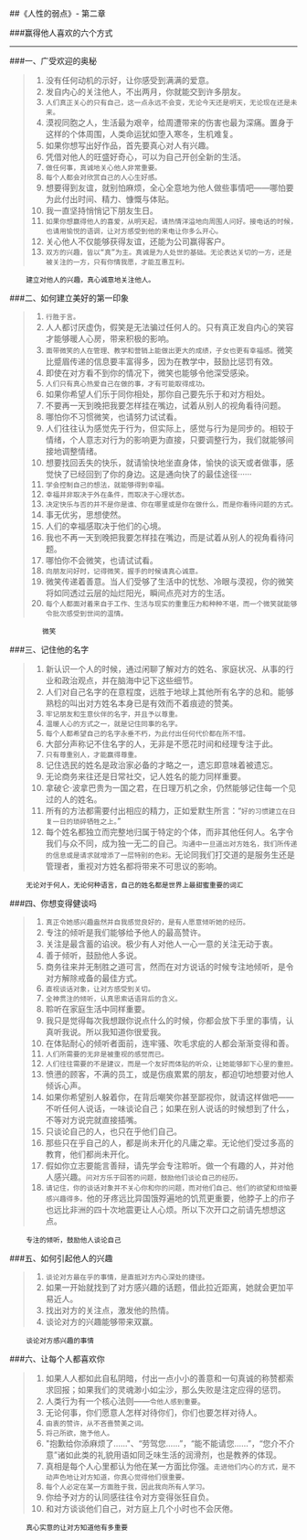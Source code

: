 ##《人性的弱点》- 第二章



###赢得他人喜欢的六个方式

----------------

###一、广受欢迎的奥秘

>1.  没有任何动机的示好，让你感受到满满的爱意。
>2.  发自内心的关注他人，不出两月，你就能交到许多朋友。
>3. `人们真正关心的只有自己，这一点永远不会变，无论今天还是明天，无论现在还是未来。`
>4. 漠视同胞之人，生活最为艰辛，给周遭带来的伤害也最为深痛。置身于这样的个体周围，人类命运犹如堕入寒冬，生机难复。
>5. 如果你想写出好作品，首先要真心对人有兴趣。
>6. 凭借对他人的旺盛好奇心，可以为自己开创全新的生活。
>7. `做任何事，真诚地关心他人非常重要。`
>8. `每个人都会对欣赏自己的人心生好感。`
>9. 想要得到友谊，就别怕麻烦，全心全意地为他人做些事情吧——哪怕要为此付出时间、精力、慷慨与体贴。
>10. 我一直坚持悄悄记下朋友生日。
>11. `如果你想赢得他人的喜爱，从明天起，请热情洋溢地向周围人问好。接电话的时候，也请用愉悦的语调，让对方感受到他的来电让你多么开心。`
>12. 关心他人不仅能够获得友谊，还能为公司赢得客户。
>13. `双方的兴趣，皆以“真”为主。真诚是为人处世的基础。无论表达关切的一方，还是被关注的一方，只有你情我愿，才能互惠互利。`

		建立对他人的兴趣，真心诚意地关注他人。

###二、如何建立美好的第一印象

>1. `行胜于言。`
>2. 人人都讨厌虚伪，假笑是无法骗过任何人的。只有真正发自内心的笑容才能够暖人心房，带来积极的影响。
>3. `面带微笑的人在管理、教学和营销上能做出更大的成绩，子女也更有幸福感。`微笑比蹙眉传递的信息要丰富得多，因为在教学中，鼓励比惩罚有效。
>4. 即使在对方看不到你的情况下，微笑也能够令他深受感染。
>5. `人们只有真心热爱自己在做的事，才有可能取得成功。`
>6. 如果你希望人们乐于同你相处，那你自己要先乐于和对方相处。
>7. 不要再一天到晚把我要怎样挂在嘴边，试着从别人的视角看待问题。
>8. 哪怕你不习惯微笑，也请努力试试看。
>9. 人们往往认为感觉先于行为，但实际上，感觉与行为是同步的。相较于情绪，个人意志对行为的影响更为直接，只要调整行为，我们就能够间接地调整情绪。
>10. 想要找回丢失的快乐，就请愉快地坐直身体，愉快的谈天或者做事，感觉快了已经回到了你的身边。这是通向快了的最佳途径······
>11. `学会控制自己的想法，就能够得到幸福。`
>12. `幸福并非取决于外在条件，而取决于心理状态。`
>13. `决定快乐与否的并不是你是谁、你在哪里或是你在做什么，而是你看待问题的方式。`
>14. 事无优劣，思想使然。
>15. 人们的幸福感取决于他们的心境。
>16. 我也不再一天到晚把我要怎样挂在嘴边，而是试着从别人的视角看待问题。
>17. 哪怕你不会微笑，也请试试看。
>18. `向朋友问好时，记得微笑，握手的时候请真心诚意。`
>19. 微笑传递着善意。当人们受够了生活中的忧愁、冷眼与漠视，你的微笑将如同透过云层的灿烂阳光，瞬间点亮对方的生活。
>20. `每个人都面对着来自于工作、生活与现实的重重压力和种种不堪，而一个微笑就能够令批次感受到世间的温情。`

			微笑

###三、记住他的名字

>1. 新认识一个人的时候，通过闲聊了解对方的姓名、家庭状况、从事的行业和政治观点，并在脑海中记下这些细节。
>2. 人们对自己名字的在意程度，远胜于地球上其他所有名字的总和。能够熟稔的叫出对方姓名本身已是有效而不着痕迹的赞美。
>3. `牢记朋友和生意伙伴的名字，并且予以尊重。`
>4. `温暖人心的方式之一，就是记住同事的名字。`
>5. `每个人都希望自己的名字永垂不朽，为此付出任何代价都在所不惜。`
>6. 大部分声称记不住名字的人，无非是不愿花时间和经理专注于此。
>7. `只有尊重别人，才能赢得尊重。`
>8. 记住选民的姓名是政治家必备的才略之一，遗忘即意味着被遗忘。
>9. 无论商务来往还是日常社交，记人姓名的能力同样重要。
>10. 拿破仑·波拿巴贵为一国之君，在日理万机之余，仍然能够记住每一个见过的人的姓名。
>11. 所有的方法都需要付出相应的精力，正如爱默生所言：“`好的习惯建立在日复一日的琐碎牺牲之上。`”
>12. 每个姓名都独立而完整地归属于特定的个体，而非其他任何人。名字令我们与众不同，成为独一无二的自己。`沟通中一旦道出对方姓名，我们所传递的信息或是请求就增添了一层特别的色彩。`无论同我们打交道的是服务生还是管理者，重视对方姓名都将带来不可思议的影响。

        无论对于何人，无论何种语言，自己的姓名都是世界上最甜蜜重要的词汇
        
###四、你想变得健谈吗

>1. `真正令她感兴趣盎然并自我感觉良好的，是有人愿意倾听她的经历。`
>2. 专注的倾听是我们能够给予他人的最高赞许。
>3. 关注是最含蓄的谄谀。极少有人对他人一心一意的关注无动于衷。
>4. 善于倾听，鼓励他人多说。
>5. 商务往来并无制胜之道可言，然而在对方说话的时候专注地倾听，是令对方解除戒备的最佳方式。
>6. `直视谈话对象，让对方感受到关切。`
>7. `全神贯注的倾听，认真思索话语背后的含义。`
>8. 聆听在家庭生活中同样重要。
>9. 我只是觉得每次我想跟你说点什么的时候，你都会放下手里的事情，认真听我说。所以我知道你很爱我。
>10. 在体贴耐心的倾听者面前，连牢骚、吹毛求疵的人都会渐渐变得和善。
>11. `人们所需要的无非是被重视的感觉而已。`
>12. `人们往往需要的不是建议，而是一个友好而体贴的听众，让她能够卸下心里的重担。`
>13. 愤懑的顾客，不满的员工，或是伤痕累累的朋友，都迫切地想要对他人倾诉心声。
>14. 如果你希望别人躲着你，在背后嘲笑你甚至鄙视你，就请这样做吧——不听任何人说话，一味谈论自己；如果在别人说话的时候想到了什么，不等对方说完就直接插嘴。
>15. 只谈论自己的人，也只在乎他们自己。
>16. 那些只在乎自己的人，都是尚未开化的凡庸之辈。无论他们受过多高的教育，他们都尚未开化。
>17. 假如你立志要能言善辩，请先学会专注聆听。做一个有趣的人，并对他人感兴趣。`问对方乐于回答的问题，鼓励他们谈论自己的经历。`
>18. `请记住，你的谈话对象并不关心你和你的问题，而对他们自己、他们的欲望和烦恼要感兴趣得多。`他的牙疼远比异国饿殍遍地的饥荒更重要，他脖子上的疖子也远比非洲的四十次地震更让人心烦。所以下次开口之前请先想想这点。

        专注的倾听，鼓励他人谈论自己

###五、如何引起他人的兴趣

>1. `谈论对方最在乎的事情，是直抵对方内心深处的捷径。`
>2. 如果一开始就找到了对方感兴趣的话题，借此拉近距离，她就会更加平易近人。
>3. 找出对方的关注点，激发他的热情。
>4. 谈论对方的兴趣能够带来双赢。


        谈论对方感兴趣的事情
        
        
###六、让每个人都喜欢你

>1. 如果人人都如此自私阴暗，付出一点小小的善意和一句真诚的称赞都索求回报；如果我们的灵魂渺小如尘沙，那么失败是注定应得的惩罚。
>2. 人类行为有一个核心法则——`令他人感到重要`。
>3. 无论何事，你们愿意人怎样对待你们，你们也要怎样对待人。
>4. `由衷的赞许，从不吝啬赞美之词。`
>5. `将己所欲，施予他人。`
>6. "抱歉给你添麻烦了……"、“劳驾您……”，“能不能请您……”，“您介不介意”诸如此类的礼貌用语如同乏味生活的润滑剂，也是教养的体现。
>7. 真相是每个人心里都认为他在某一方面比你强。`走进他们内心的方式，是不动声色地让对方知道，你真心觉得他们很重要。`
>8. `每个人必定在某一方面胜于我，因此我向所有人学习。`
>9. 你给予对方的认同感往往令对方变得张狂自负。
>10. 和对方谈谈他们自己，对方庭上几个小时也不会厌倦。

        真心实意的让对方知道他有多重要
        
        